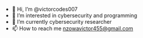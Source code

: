 - 👋 Hi, I’m @victorcodes007
- 👀 I’m interested in cybersecurity and programming
- 🌱 I’m currently cybersecurity researcher
- 📫 How to reach me nzowavictor455@gmail.com

<!---
victorcodes007/victorcodes007 is a ✨ special ✨ repository because its `README.md` (this file) appears on your GitHub profile.
You can click the Preview link to take a look at your changes.
--->
